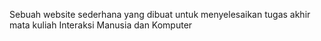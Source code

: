 Sebuah website sederhana yang dibuat untuk menyelesaikan tugas akhir mata kuliah Interaksi Manusia dan Komputer
